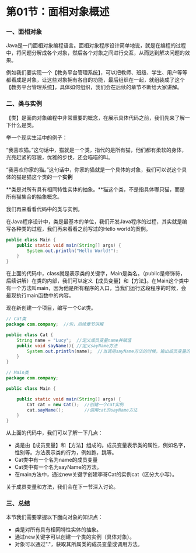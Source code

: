 # 第01节：面相对象概述

### 一、面相对象

Java是一门面相对象编程语言。面相对象程序设计简单地说，就是在编程的过程中，将问题分解成各个对象，然后各个对象之间进行交互，从而达到解决问题的效果。

例如我们要实现一个【教务平台管理系统】，可以把教师、班级、学生、用户等等都看成是对象，让这些对象拥有各自的功能，最后组织在一起，就组装成了这个【教务平台管理系统】，具体如何组织，我们会在后续的章节不断给大家讲解。

### 二、类与实例

【类】是面向对象编程中非常重要的概念，在展示具体代码之前，我们先来了解一下什么是类。

举一个现实生活中的例子：

“我喜欢猫。”这句话中，猫就是一个类，指代的是所有猫，他们都有柔软的身体，光亮赶紧的容貌，优雅的步伐，还会喵喵的叫。

“我喜欢你家的猫。”这句话中，你家的猫就是一个具体的对象，我们可以说这个具体的猫是猫这个类的一个**实例**

**类是对所有具有相同特性实体的抽象。**猫这个类，不是指具体哪只猫，而是所有猫集合的抽象概念。

我们再来看看代码中的类与实例。

在Java程序设计中，类是最基本的单位，我们开发Java程序的过程，其实就是编写各种类的过程，我们再来看看之前写过的Hello world的案例。

``` java
public class Main {
    public static void main(String[] args) {
        System.out.println("Hello World!");
    }
}
```

在上面的代码中，class就是表示类的关键字，Main是类名。（public是修饰符，后续讲解）在类的内部，我们可以定义【成员变量】和【方法】。在Main这个类中有一个方法叫main，因为他是所有程序的入口，当我们运行这段程序的时候，会最现执行main函数中的内容。

现在新创建一个项目，编写一个Cat类。

``` java
// Cat类
package com.company;  //包，后续章节讲解

public class Cat {
    String name = "Lucy";  //定义成员变量name并赋值
    public void sayName(){ //定义sayName方法
        System.out.println(name);  //当调用sayName方法的时候，输出成员变量的值
    }
}

// Main类
package com.company;  

public class Main {

    public static void main(String[] args) {
        Cat cat = new Cat();  //创建一个cat实例
        cat.sayName();        //调用cat的sayName方法
    }
}

```

从上面的代码中，我们可以了解一下几点：

* 类是由【成员变量】和【方法】组成的。成员变量表示类的属性，例如名字，性别等。方法表示类的行为，例如跑，跳等。
* Cat类中有一个名为name的成员变量
* Cat类中有一个名为sayName的方法。
* 在main方法中，通过new关键字创建李哥Cat的实例cat（区分大小写）。

关于成员变量和方法，我们会在下一节深入讨论。

### 三、总结

本节我们需要掌握以下面向对象的知识点：

* 类是对所有具有相同特性实体的抽象。
* 通过new关键字可以创建一个类的实例（具体对象）。
* 对象可以通过"."，获取其所属类的成员变量或调用方法。

